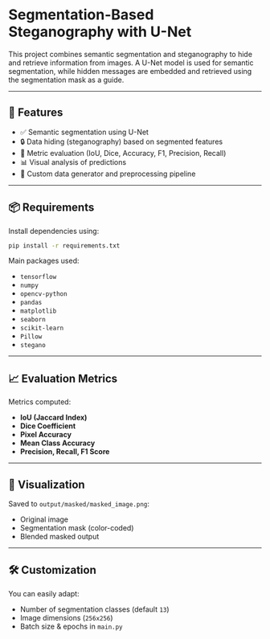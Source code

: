 # Segmentation-Based Steganography with U-Net

This project combines semantic segmentation and steganography to hide and retrieve information from images. A U-Net model is used for semantic segmentation, while hidden messages are embedded and retrieved using the segmentation mask as a guide.

---

## 🧠 Features

- ✅ Semantic segmentation using U-Net
- 🔒 Data hiding (steganography) based on segmented features
- 🧪 Metric evaluation (IoU, Dice, Accuracy, F1, Precision, Recall)
- 📊 Visual analysis of predictions
- 🔁 Custom data generator and preprocessing pipeline

---

## 📦 Requirements

Install dependencies using:

```bash
pip install -r requirements.txt
```

Main packages used:

- `tensorflow`
- `numpy`
- `opencv-python`
- `pandas`
- `matplotlib`
- `seaborn`
- `scikit-learn`
- `Pillow`
- `stegano`

---

## 📈 Evaluation Metrics

Metrics computed:

- **IoU (Jaccard Index)**
- **Dice Coefficient**
- **Pixel Accuracy**
- **Mean Class Accuracy**
- **Precision, Recall, F1 Score**

---

## 📸 Visualization

Saved to `output/masked/masked_image.png`:

- Original image
- Segmentation mask (color-coded)
- Blended masked output

---

## 🛠️ Customization

You can easily adapt:

- Number of segmentation classes (default `13`)
- Image dimensions (`256x256`)
- Batch size & epochs in `main.py`
